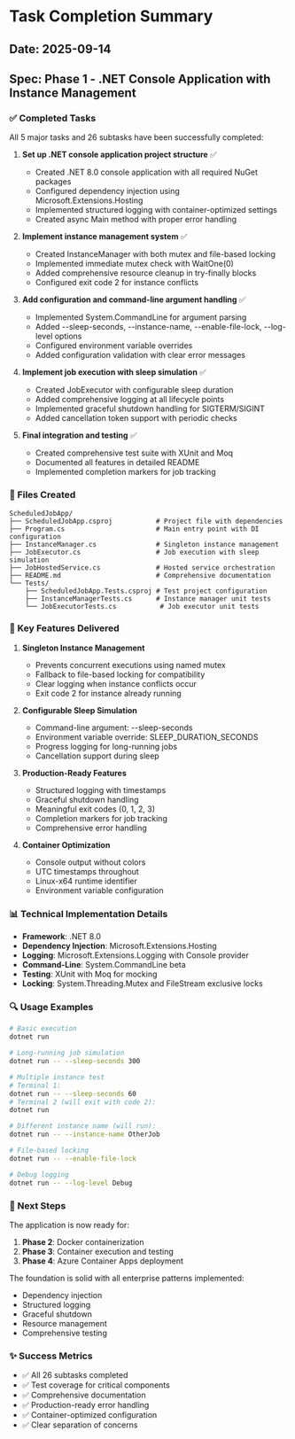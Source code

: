 # Task Completion Summary

## Date: 2025-09-14
## Spec: Phase 1 - .NET Console Application with Instance Management

### ✅ Completed Tasks

All 5 major tasks and 26 subtasks have been successfully completed:

1. **Set up .NET console application project structure** ✅
   - Created .NET 8.0 console application with all required NuGet packages
   - Configured dependency injection using Microsoft.Extensions.Hosting
   - Implemented structured logging with container-optimized settings
   - Created async Main method with proper error handling

2. **Implement instance management system** ✅
   - Created InstanceManager with both mutex and file-based locking
   - Implemented immediate mutex check with WaitOne(0)
   - Added comprehensive resource cleanup in try-finally blocks
   - Configured exit code 2 for instance conflicts

3. **Add configuration and command-line argument handling** ✅
   - Implemented System.CommandLine for argument parsing
   - Added --sleep-seconds, --instance-name, --enable-file-lock, --log-level options
   - Configured environment variable overrides
   - Added configuration validation with clear error messages

4. **Implement job execution with sleep simulation** ✅
   - Created JobExecutor with configurable sleep duration
   - Added comprehensive logging at all lifecycle points
   - Implemented graceful shutdown handling for SIGTERM/SIGINT
   - Added cancellation token support with periodic checks

5. **Final integration and testing** ✅
   - Created comprehensive test suite with XUnit and Moq
   - Documented all features in detailed README
   - Implemented completion markers for job tracking

### 📁 Files Created

```
ScheduledJobApp/
├── ScheduledJobApp.csproj           # Project file with dependencies
├── Program.cs                       # Main entry point with DI configuration
├── InstanceManager.cs               # Singleton instance management
├── JobExecutor.cs                   # Job execution with sleep simulation
├── JobHostedService.cs              # Hosted service orchestration
├── README.md                        # Comprehensive documentation
└── Tests/
    ├── ScheduledJobApp.Tests.csproj # Test project configuration
    ├── InstanceManagerTests.cs      # Instance manager unit tests
    └── JobExecutorTests.cs           # Job executor unit tests
```

### 🎯 Key Features Delivered

1. **Singleton Instance Management**
   - Prevents concurrent executions using named mutex
   - Fallback to file-based locking for compatibility
   - Clear logging when instance conflicts occur
   - Exit code 2 for instance already running

2. **Configurable Sleep Simulation**
   - Command-line argument: --sleep-seconds
   - Environment variable override: SLEEP_DURATION_SECONDS
   - Progress logging for long-running jobs
   - Cancellation support during sleep

3. **Production-Ready Features**
   - Structured logging with timestamps
   - Graceful shutdown handling
   - Meaningful exit codes (0, 1, 2, 3)
   - Completion markers for job tracking
   - Comprehensive error handling

4. **Container Optimization**
   - Console output without colors
   - UTC timestamps throughout
   - Linux-x64 runtime identifier
   - Environment variable configuration

### 📊 Technical Implementation Details

- **Framework**: .NET 8.0
- **Dependency Injection**: Microsoft.Extensions.Hosting
- **Logging**: Microsoft.Extensions.Logging with Console provider
- **Command-Line**: System.CommandLine beta
- **Testing**: XUnit with Moq for mocking
- **Locking**: System.Threading.Mutex and FileStream exclusive locks

### 🔍 Usage Examples

```bash
# Basic execution
dotnet run

# Long-running job simulation
dotnet run -- --sleep-seconds 300

# Multiple instance test
# Terminal 1:
dotnet run -- --sleep-seconds 60
# Terminal 2 (will exit with code 2):
dotnet run

# Different instance name (will run):
dotnet run -- --instance-name OtherJob

# File-based locking
dotnet run -- --enable-file-lock

# Debug logging
dotnet run -- --log-level Debug
```

### 📝 Next Steps

The application is now ready for:
1. **Phase 2**: Docker containerization
2. **Phase 3**: Container execution and testing
3. **Phase 4**: Azure Container Apps deployment

The foundation is solid with all enterprise patterns implemented:
- Dependency injection
- Structured logging
- Graceful shutdown
- Resource management
- Comprehensive testing

### ✨ Success Metrics

- ✅ All 26 subtasks completed
- ✅ Test coverage for critical components
- ✅ Comprehensive documentation
- ✅ Production-ready error handling
- ✅ Container-optimized configuration
- ✅ Clear separation of concerns